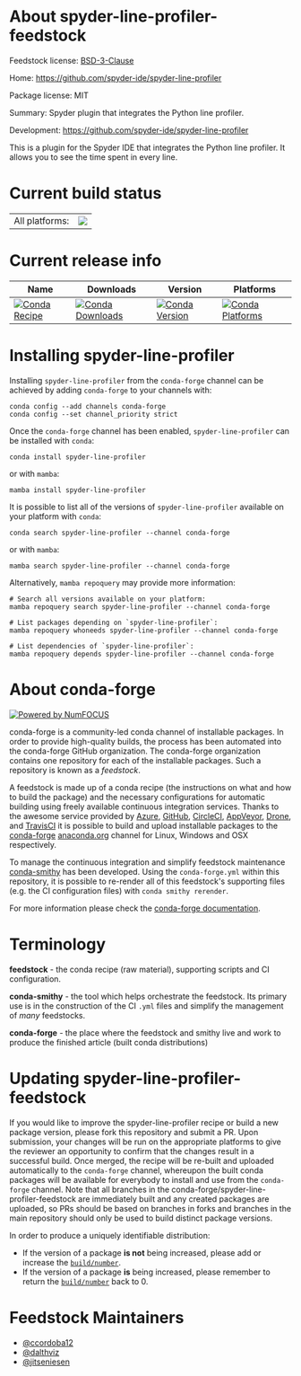 About spyder-line-profiler-feedstock
====================================

Feedstock license: [BSD-3-Clause](https://github.com/conda-forge/spyder-line-profiler-feedstock/blob/main/LICENSE.txt)

Home: https://github.com/spyder-ide/spyder-line-profiler

Package license: MIT

Summary: Spyder plugin that integrates the Python line profiler.

Development: https://github.com/spyder-ide/spyder-line-profiler

This is a plugin for the Spyder IDE that integrates the Python line profiler.
It allows you to see the time spent in every line.


Current build status
====================


<table><tr><td>All platforms:</td>
    <td>
      <a href="https://dev.azure.com/conda-forge/feedstock-builds/_build/latest?definitionId=3590&branchName=main">
        <img src="https://dev.azure.com/conda-forge/feedstock-builds/_apis/build/status/spyder-line-profiler-feedstock?branchName=main">
      </a>
    </td>
  </tr>
</table>

Current release info
====================

| Name | Downloads | Version | Platforms |
| --- | --- | --- | --- |
| [![Conda Recipe](https://img.shields.io/badge/recipe-spyder--line--profiler-green.svg)](https://anaconda.org/conda-forge/spyder-line-profiler) | [![Conda Downloads](https://img.shields.io/conda/dn/conda-forge/spyder-line-profiler.svg)](https://anaconda.org/conda-forge/spyder-line-profiler) | [![Conda Version](https://img.shields.io/conda/vn/conda-forge/spyder-line-profiler.svg)](https://anaconda.org/conda-forge/spyder-line-profiler) | [![Conda Platforms](https://img.shields.io/conda/pn/conda-forge/spyder-line-profiler.svg)](https://anaconda.org/conda-forge/spyder-line-profiler) |

Installing spyder-line-profiler
===============================

Installing `spyder-line-profiler` from the `conda-forge` channel can be achieved by adding `conda-forge` to your channels with:

```
conda config --add channels conda-forge
conda config --set channel_priority strict
```

Once the `conda-forge` channel has been enabled, `spyder-line-profiler` can be installed with `conda`:

```
conda install spyder-line-profiler
```

or with `mamba`:

```
mamba install spyder-line-profiler
```

It is possible to list all of the versions of `spyder-line-profiler` available on your platform with `conda`:

```
conda search spyder-line-profiler --channel conda-forge
```

or with `mamba`:

```
mamba search spyder-line-profiler --channel conda-forge
```

Alternatively, `mamba repoquery` may provide more information:

```
# Search all versions available on your platform:
mamba repoquery search spyder-line-profiler --channel conda-forge

# List packages depending on `spyder-line-profiler`:
mamba repoquery whoneeds spyder-line-profiler --channel conda-forge

# List dependencies of `spyder-line-profiler`:
mamba repoquery depends spyder-line-profiler --channel conda-forge
```


About conda-forge
=================

[![Powered by
NumFOCUS](https://img.shields.io/badge/powered%20by-NumFOCUS-orange.svg?style=flat&colorA=E1523D&colorB=007D8A)](https://numfocus.org)

conda-forge is a community-led conda channel of installable packages.
In order to provide high-quality builds, the process has been automated into the
conda-forge GitHub organization. The conda-forge organization contains one repository
for each of the installable packages. Such a repository is known as a *feedstock*.

A feedstock is made up of a conda recipe (the instructions on what and how to build
the package) and the necessary configurations for automatic building using freely
available continuous integration services. Thanks to the awesome service provided by
[Azure](https://azure.microsoft.com/en-us/services/devops/), [GitHub](https://github.com/),
[CircleCI](https://circleci.com/), [AppVeyor](https://www.appveyor.com/),
[Drone](https://cloud.drone.io/welcome), and [TravisCI](https://travis-ci.com/)
it is possible to build and upload installable packages to the
[conda-forge](https://anaconda.org/conda-forge) [anaconda.org](https://anaconda.org/)
channel for Linux, Windows and OSX respectively.

To manage the continuous integration and simplify feedstock maintenance
[conda-smithy](https://github.com/conda-forge/conda-smithy) has been developed.
Using the ``conda-forge.yml`` within this repository, it is possible to re-render all of
this feedstock's supporting files (e.g. the CI configuration files) with ``conda smithy rerender``.

For more information please check the [conda-forge documentation](https://conda-forge.org/docs/).

Terminology
===========

**feedstock** - the conda recipe (raw material), supporting scripts and CI configuration.

**conda-smithy** - the tool which helps orchestrate the feedstock.
                   Its primary use is in the construction of the CI ``.yml`` files
                   and simplify the management of *many* feedstocks.

**conda-forge** - the place where the feedstock and smithy live and work to
                  produce the finished article (built conda distributions)


Updating spyder-line-profiler-feedstock
=======================================

If you would like to improve the spyder-line-profiler recipe or build a new
package version, please fork this repository and submit a PR. Upon submission,
your changes will be run on the appropriate platforms to give the reviewer an
opportunity to confirm that the changes result in a successful build. Once
merged, the recipe will be re-built and uploaded automatically to the
`conda-forge` channel, whereupon the built conda packages will be available for
everybody to install and use from the `conda-forge` channel.
Note that all branches in the conda-forge/spyder-line-profiler-feedstock are
immediately built and any created packages are uploaded, so PRs should be based
on branches in forks and branches in the main repository should only be used to
build distinct package versions.

In order to produce a uniquely identifiable distribution:
 * If the version of a package **is not** being increased, please add or increase
   the [``build/number``](https://docs.conda.io/projects/conda-build/en/latest/resources/define-metadata.html#build-number-and-string).
 * If the version of a package **is** being increased, please remember to return
   the [``build/number``](https://docs.conda.io/projects/conda-build/en/latest/resources/define-metadata.html#build-number-and-string)
   back to 0.

Feedstock Maintainers
=====================

* [@ccordoba12](https://github.com/ccordoba12/)
* [@dalthviz](https://github.com/dalthviz/)
* [@jitseniesen](https://github.com/jitseniesen/)

